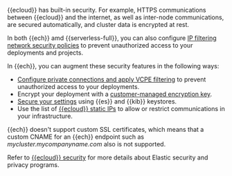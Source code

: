 {{ecloud}} has built-in security. For example, HTTPS communications between {{ecloud}} and the internet, as well as inter-node communications, are secured automatically, and cluster data is encrypted at rest.

In both {{ech}} amd {{serverless-full}}, you can also configure [IP filtering network security policies](?) to prevent unauthorized access to your deployments and projects.

In {{ech}}, you can augment these security features in the following ways:
* [Configure private connections and apply VCPE filtering](/deploy-manage/security/traffic-filtering.md) to prevent unauthorized access to your deployments.
* Encrypt your deployment with a [customer-managed encryption key](/deploy-manage/security/encrypt-deployment-with-customer-managed-encryption-key.md).
* [Secure your settings](/deploy-manage/security/secure-settings.md) using {{es}} and {{kib}} keystores.
* Use the list of [{{ecloud}} static IPs](/deploy-manage/security/elastic-cloud-static-ips.md) to allow or restrict communications in your infrastructure.

{{ech}} doesn't support custom SSL certificates, which means that a custom CNAME for an {{ech}} endpoint such as *mycluster.mycompanyname.com* also is not supported.

Refer to [{{ecloud}} security](https://www.elastic.co/cloud/security) for more details about Elastic security and privacy programs.